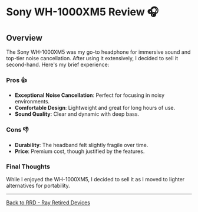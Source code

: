 # Sony WH-1000XM5 Review 🎧

## Overview
The Sony WH-1000XM5 was my go-to headphone for immersive sound and top-tier noise cancellation. After using it extensively, I decided to sell it second-hand. Here's my brief experience:

### Pros 👍
- **Exceptional Noise Cancellation**: Perfect for focusing in noisy environments.
- **Comfortable Design**: Lightweight and great for long hours of use.
- **Sound Quality**: Clear and dynamic with deep bass.

### Cons 👎
- **Durability**: The headband felt slightly fragile over time.
- **Price**: Premium cost, though justified by the features.

### Final Thoughts
While I enjoyed the WH-1000XM5, I decided to sell it as I moved to lighter alternatives for portability.

---
[Back to RRD - Ray Retired Devices](../README.md#rrd---ray-retired-devices)
